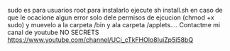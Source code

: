 sudo es para usuarios root para instalarlo ejecute 
sh install.sh
en caso de que le ocacione algun error solo dele permisos
de ejcucion (chmod +x sudo) y muevelo a la carpeta /bin
y ala carpeta /applets....
Contactme 
mi canal de youtube
NO SECRETS
https://www.youtube.com/channel/UCi_cTkFHOlo8IuiZp5i58bQ
